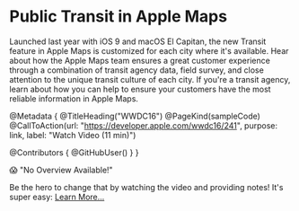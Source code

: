 # Public Transit in Apple Maps

Launched last year with iOS 9 and macOS El Capitan, the new Transit feature in Apple Maps is customized for each city where it's available. Hear about how the Apple Maps team ensures a great customer experience through a combination of transit agency data, field survey, and close attention to the unique transit culture of each city. If you're a transit agency, learn about how you can help to ensure your customers have the most reliable information in Apple Maps.

@Metadata {
   @TitleHeading("WWDC16")
   @PageKind(sampleCode)
   @CallToAction(url: "https://developer.apple.com/wwdc16/241", purpose: link, label: "Watch Video (11 min)")

   @Contributors {
      @GitHubUser(<replace this with your GitHub handle>)
   }
}

😱 "No Overview Available!"

Be the hero to change that by watching the video and providing notes! It's super easy:
 [Learn More…](https://wwdcnotes.github.io/WWDCNotes/documentation/wwdcnotes/contributing)
